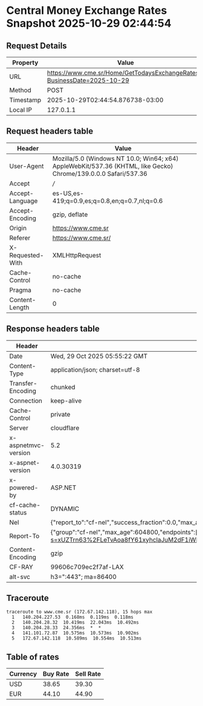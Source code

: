 # Central Money Exchange Rates Snapshot 2025-10-29 02:44:54
## Request Details

| Property | Value |
|----------|-------|
| URL | https://www.cme.sr/Home/GetTodaysExchangeRates/?BusinessDate=2025-10-29 |
| Method | POST |
| Timestamp | 2025-10-29T02:44:54.876738-03:00 |
| Local IP | 127.0.1.1 |
    
## Request headers table

| Header | Value |
|--------|-------|
| User-Agent | Mozilla/5.0 (Windows NT 10.0; Win64; x64) AppleWebKit/537.36 (KHTML, like Gecko) Chrome/139.0.0.0 Safari/537.36 |
| Accept | */* |
| Accept-Language | es-US,es-419;q=0.9,es;q=0.8,en;q=0.7,nl;q=0.6 |
| Accept-Encoding | gzip, deflate |
| Origin | https://www.cme.sr |
| Referer | https://www.cme.sr/ |
| X-Requested-With | XMLHttpRequest |
| Cache-Control | no-cache |
| Pragma | no-cache |
| Content-Length | 0 |

    
## Response headers table
| Header | Value |
|--------|-------|
| Date | Wed, 29 Oct 2025 05:55:22 GMT |
| Content-Type | application/json; charset=utf-8 |
| Transfer-Encoding | chunked |
| Connection | keep-alive |
| Cache-Control | private |
| Server | cloudflare |
| x-aspnetmvc-version | 5.2 |
| x-aspnet-version | 4.0.30319 |
| x-powered-by | ASP.NET |
| cf-cache-status | DYNAMIC |
| Nel | {"report_to":"cf-nel","success_fraction":0.0,"max_age":604800} |
| Report-To | {"group":"cf-nel","max_age":604800,"endpoints":[{"url":"https://a.nel.cloudflare.com/report/v4?s=xUZTrn63%2FLeTvAoa8fY61xyhclaJuM2dF1iWlIrH%2FwYJAdJeznA5n%2FK5gnjk8LJaPqgzfxq4hHonNJRi%2F8RlwrA5bosP%2BCVktKs%3D"}]} |
| Content-Encoding | gzip |
| CF-RAY | 99606c709ec2f7af-LAX |
| alt-svc | h3=":443"; ma=86400 |

## Traceroute 

```
traceroute to www.cme.sr (172.67.142.118), 15 hops max
  1   140.204.227.53  0.168ms  0.119ms  0.118ms 
  2   140.204.28.32  10.419ms  22.043ms  10.492ms 
  3   140.204.28.33  24.356ms  *  * 
  4   141.101.72.87  10.575ms  10.573ms  10.902ms 
  5   172.67.142.118  10.589ms  10.554ms  10.513ms 

```


## Table of rates

| Currency | Buy Rate | Sell Rate |
|----------|----------|-----------|
| USD | 38.65 | 39.30 |
| EUR | 44.10 | 44.90 |
